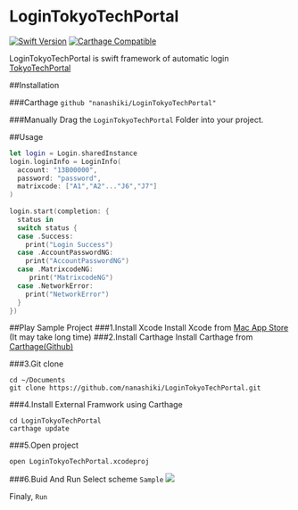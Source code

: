 # LoginTokyoTechPortal
[![Swift Version](https://img.shields.io/badge/Swift-3.0-orange.svg?style=flat)](https://developer.apple.com/swift/)
[![Carthage Compatible](https://img.shields.io/badge/Carthage-compatible-4BC51D.svg?style=flat)](https://github.com/Carthage/Carthage)

LoginTokyoTechPortal is swift framework of automatic login [TokyoTechPortal](http://portal.titech.ac.jp)

##Installation

###Carthage
`github "nanashiki/LoginTokyoTechPortal"`

###Manually
Drag the `LoginTokyoTechPortal` Folder into your project.

##Usage

``` swift
let login = Login.sharedInstance
login.loginInfo = LoginInfo(
  account: "13B00000",
  password: "password",
  matrixcode: ["A1","A2"..."J6","J7"]
)
        
login.start(completion: {
  status in
  switch status {
  case .Success:
    print("Login Success")
  case .AccountPasswordNG:
    print("AccountPasswordNG")
  case .MatrixcodeNG:
     print("MatrixcodeNG")
  case .NetworkError:
    print("NetworkError")
  }
})
```

##Play Sample Project
###1.Install Xcode
Install Xcode from [Mac App Store](http://itunes.apple.com/us/app/xcode/id497799835?ls=1&mt=12) (It may take long time)
###2.Install Carthage
Install Carthage from [Carthage(Github)](https://github.com/Carthage/Carthage/releases)

###3.Git clone
```
cd ~/Documents
git clone https://github.com/nanashiki/LoginTokyoTechPortal.git
```

###4.Install External Framwork using Carthage
```
cd LoginTokyoTechPortal
carthage update
```
###5.Open project
```
open LoginTokyoTechPortal.xcodeproj
```
###6.Buid And Run
Select scheme `Sample`
![](https://raw.githubusercontent.com/wiki/nanashiki/LoginTokyoTechPortal/Image/TitechApp_README_Image_1.png)

Finaly, `Run`
